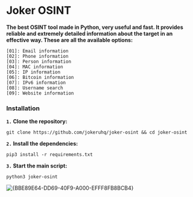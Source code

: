 # Joker OSINT

**The best OSINT tool made in Python, very useful and fast. It provides reliable and extremely detailed information about the target in an effective way. These are all the available options:**

```
[01]: Email information
[02]: Phone information
[03]: Person information
[04]: MAC information
[05]: IP information
[06]: Bitcoin information
[07]: IPv6 information
[08]: Username search
[09]: Website information
```

### Installation

**`1.` Clone the repository:**

```
git clone https://github.com/jokeruhq/joker-osint && cd joker-osint
```

**`2.` Install the dependencies:**

```
pip3 install -r requirements.txt
```

**`3.` Start the main script:**

```
python3 joker-osint
```

![{BBE89E64-DD69-40F9-A000-EFFF8FB8BCB4}](https://github.com/user-attachments/assets/cabdc78d-f5cb-4d46-a0dc-eafd05336b54)
